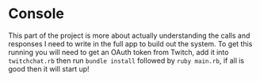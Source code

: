 Console
===

This part of the project is more about actually understanding the calls and responses I need to write in the full app to build out the system. To get this running you will need to get an OAuth token from Twitch, add it into `twitchchat.rb` then run `bundle install` followed by `ruby main.rb`, if all is good then it will start up!